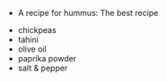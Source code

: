 * A recipe for hummus: The best recipe

- chickpeas 
- tahini
- olive oil
- paprika powder
- salt & pepper
